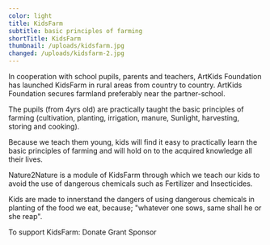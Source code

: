 ```yaml
---
color: light
title: KidsFarm
subtitle: basic principles of farming
shortTitle: KidsFarm
thumbnail: /uploads/kidsfarm.jpg
changed: /uploads/kidsfarm-2.jpg
---
```

In cooperation with school pupils, parents and teachers, ArtKids Foundation has launched KidsFarm in rural areas from country to country. ArtKids Foundation secures farmland preferably near the partner-school.

The pupils (from 4yrs old) are practically taught the basic principles of farming (cultivation, planting, irrigation, manure, Sunlight, harvesting, storing and cooking).

Because we teach them young, kids will find it easy to practically learn the basic principles of farming and will hold on to the acquired knowledge all their lives.

Nature2Nature is a module of  KidsFarm through which we teach our kids to avoid the use of dangerous chemicals such as Fertilizer and Insecticides.

Kids are made to innerstand the dangers of using dangerous chemicals in planting of the food we eat, because; "whatever one sows, same shall he or she reap".

To support KidsFarm:
Donate
Grant
Sponsor
